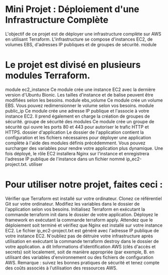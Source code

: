 # Mini Projet : Déploiement d'une Infrastructure Complète
L'objectif de ce projet est de déployer une infrastructure complète sur AWS en utilisant Terraform. L'infrastructure se compose d'instances EC2, de volumes EBS, d'adresses IP publiques et de groupes de sécurité.
module


# Le projet est divisé en plusieurs modules Terraform.

 module ec2_instance
Ce module crée une instance EC2 avec la dernière version d'Ubuntu Bionic. Les tailles d'instance et de balise peuvent être modifiées selon les besoins.
module ebs_volume
Ce module crée un volume EBS. Vous pouvez redimensionner le volume selon vos besoins.
module public_ip
Ce module crée une adresse IP publique et l'associe à votre instance EC2. Il prend également en charge la création de groupes de sécurité.
groupe de sécurité des modules
Ce module crée un groupe de sécurité qui ouvre les ports 80 et 443 pour autoriser le trafic HTTP et HTTPS.
dossier d'application
Le dossier de l'application contient la configuration et les fichiers nécessaires pour déployer une application complète à l'aide des modules définis précédemment. Vous pouvez surcharger des variables pour rendre votre application plus dynamique.
Une fois déployé, le rôle EC2 installera Nginx sur l'instance et enregistrera l'adresse IP publique de l'instance dans un fichier nommé ip_ec2-project.txt.
utiliser

# Pour utiliser notre projet, faites ceci :

 Vérifier que Terraform est installé sur votre ordinateur. Clonez ce référentiel Git sur votre ordinateur. Modifiez les variables dans le dossier de l'application selon vos besoins. Initialisez Terraform en exécutant la commande terraform init dans le dossier de votre application. Déployez le framework en exécutant la commande terraform apply. Attendez que le déploiement soit terminé et vérifiez que Nginx est installé sur votre instance EC2. Le fichier ip_ec2-project.txt est généré avec l'adresse IP publique de votre instance EC2. N'oubliez pas de détruire votre infrastructure après utilisation en exécutant la commande terraform destroy dans le dossier de votre application. a dit
Informations d'identification AWS (clés d'accès et secrets) soit localement, soit de manière appropriée (par exemple, B. en utilisant des variables d'environnement ou des fichiers de configuration AWS.
Remarque : suivez les bonnes pratiques de sécurité et tenez compte des coûts associés à l'utilisation des ressources AWS.
